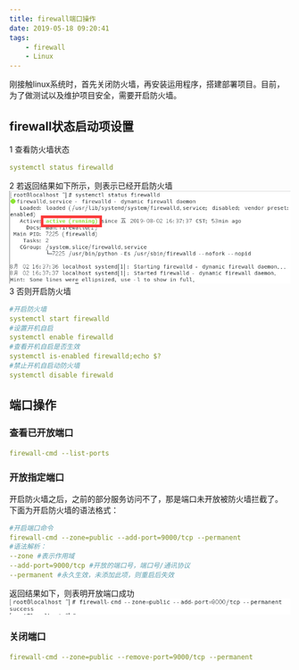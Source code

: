 ```yaml
---
title: firewall端口操作
date: 2019-05-18 09:20:41
tags:
    - firewall
    - Linux
---
```


刚接触linux系统时，首先关闭防火墙，再安装运用程序，搭建部署项目。目前，为了做测试以及维护项目安全，需要开启防火墙。

## firewall状态启动项设置
1 查看防火墙状态
```yaml
systemctl status firewalld
```
2 若返回结果如下所示，则表示已经开启防火墙
![防火墙状态](/img_linux/fire_port_1.png)
3 否则开启防火墙
```yaml
#开启防火墙
systemctl start firewalld
#设置开机自启
systemctl enable firewalld
#查看开机自启是否生效
systemctl is-enabled firewalld;echo $?
#禁止开机自启动防火墙
systemctl disable firewald

```

## 端口操作
### 查看已开放端口
```yaml
firewall-cmd --list-ports
```
### 开放指定端口
开启防火墙之后，之前的部分服务访问不了，那是端口未开放被防火墙拦截了。
下面为开启防火墙的语法格式：
```yaml
#开启端口命令
firewall-cmd --zone=public --add-port=9000/tcp --permanent
#语法解析：
--zone #表示作用域
--add-port=9000/tcp #开放的端口号，端口号/通讯协议
--permanent #永久生效，未添加此项，则重启后失效 
```
返回结果如下，则表明开放端口成功
![开放端口](/img_linux/fire_port_2.png)

### 关闭端口
```yaml
firewall-cmd --zone=public --remove-port=9000/tcp --permanent
```


